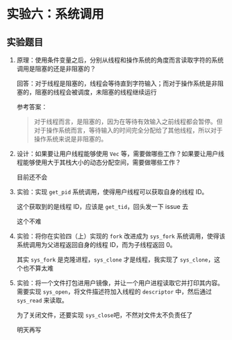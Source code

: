 # 实验六：系统调用

## 实验题目

1. 原理：使用条件变量之后，分别从线程和操作系统的角度而言读取字符的系统调用是阻塞的还是非阻塞的？

   回答：对于线程是阻塞的，线程会等待直到字符输入；而对于操作系统是非阻塞的，阻塞的线程会被调度，未阻塞的线程继续运行

   参考答案：

   > 对于线程而言，是阻塞的，因为在等待有效输入之前线程都会暂停。但对于操作系统而言，等待输入的时间完全分配给了其他线程，所以对于操作系统来说是非阻塞的。

2. 设计：如果要让用户线程能够使用 `Vec` 等，需要做哪些工作？如果要让用户线程能够使用大于其栈大小的动态分配空间，需要做哪些工作？

   目前还不会

3. 实验：实现 `get_pid` 系统调用，使得用户线程可以获取自身的线程 ID。

   这个获取到的是线程 ID，应该是 `get_tid`，回头发一下 issue 去

   这个不难

4. 实验：将你在实验四（上）实现的 `fork` 改进成为 `sys_fork` 系统调用，使得该系统调用为父进程返回自身的线程 ID，而为子线程返回 0。

   其实 `sys_fork` 是克隆进程，`sys_clone` 才是线程，我实现了 `sys_clone`，这个也不算太难

5. 实验：将一个文件打包进用户镜像，并让一个用户进程读取它并打印其内容。需要实现 `sys_open`，将文件描述符加入线程的 `descriptor` 中，然后通过 `sys_read` 来读取。

   为了关闭文件，还要实现 `sys_close`吧，不然对文件太不负责任了

   明天再写
